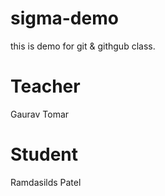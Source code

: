 # sigma-demo
this is demo for git &amp; githgub class.


# Teacher
Gaurav Tomar

# Student
Ramdasilds Patel
